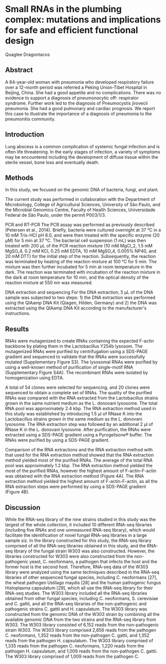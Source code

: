 # Small RNAs in the plumbing complex: mutations and implications for safe and efficient functional design
Quaglee Dragontacos


## Abstract
A 64-year-old woman with pneumonia who developed respiratory failure over a 12-month period was referred a Peking Union-Tibet Hospital in Beijing, China. She had a good appetite and no complications. There was no evidence to support a diagnosis of pneumonocytic off- respirator syndrome. Further work led to the diagnosis of Pneumocystis jirovecii pneumonia. She had a good pulmonary and cardiac prognosis. We report this case to illustrate the importance of a diagnosis of pneumonia to the pneumonitis community.


## Introduction
Lung abscess is a common complication of systemic fungal infection and is often life threatening. In the early stages of infection, a variety of symptoms may be encountered including the development of diffuse tissue within the sterile vessel, bone loss and eventually death.


## Methods
In this study, we focused on the genomic DNA of bacteria, fungi, and plant.

The current study was performed in collaboration with the Department of Microbiology, College of Agricultural Sciences, University of São Paulo, and the Microbial Genomics Centre, Faculty of Health Sciences, Universidade Federal de São Paulo, under the permit P003/1/3.

PCR and RT-PCR
The PCR assay was performed as previously described (Petersen et al., 2014). Briefly, bacteria were cultured overnight at 37 °C in a 10 mM Tris-HCl pH 8.0, and were then treated with the specific enzyme (20 µM) for 5 min at 37 °C. The bacterial cell suspension (1 mL) was then treated with 200 µL of the PCR reaction mixture (10 mM MgCl_2, 1.5 mM MgSO_4, 0.2 mM KCl, 0.25 mM EDTA, 10 mM MgSO_4, 0.005% NP40, and 20 mM DTT) for the initial step of the reaction. Subsequently, the reaction was terminated by heating of the reaction mixture at 100 °C for 5 min. The mixture was then further incubated for 5 min at room temperature in the dark. The reaction was terminated with incubation of the reaction mixture in the dark at room temperature for 10 min, and the optical density of the reaction mixture at 550 nm was measured.

DNA extraction and sequencing
For the DNA extraction, 5 µL of the DNA sample was subjected to two steps: 1) the DNA extraction was performed using the QIAamp DNA Kit (Qiagen, Hilden, Germany) and 2) the DNA was extracted using the QIAamp DNA Kit according to the manufacturer's instructions.


## Results
RNAs were mutagenized to create RNAs containing the expected F-actin backbone by plating them in the Lactobacillus Y254b lysosom. The mutagenized RNAs were purified by centrifugation using a SDS-PAGE gradient and sequenced to validate that the RNAs were successfully mutated (Supplementary Figure S3). The lysosomal RNAs were purified by using a well-known method of purification of single-motif RNA (Supplementary Figure S4A). The recombinant RNAs were isolated by homogenization using EDTA.

A total of 54 clones were selected for sequencing, and 20 clones were sequenced to obtain a complete set of RNAs. The quality of the purified RNAs was compared with the RNA extracted from the Lactobacillus strains grown in the same nutrient medium as the L. donovani lysosome. The total RNA pool was approximately 2.4 kbp. The RNA extraction method used in this study was established by introducing 1.5 µl of RNase K into the Lactobacillus strains grown in the same medium as the L. donovani lysosome. The RNA extraction step was followed by an additional 2 µl of RNase K in the L. donovani lysosome. After purification, the RNAs were extracted using a SDS-PAGE gradient using a Pyrogelisone® buffer. The RNAs were purified by using a SDS-PAGE gradient.

Comparison of the RNA extractions and the RNA extraction method with that used for the RNA extraction method showed that the RNA extraction method yielded most of the purified RNAs. The average of the total RNA pool was approximately 1.2 kbp. The RNA extraction method yielded the most of the purified RNAs, however the highest amount of F-actin-F-actin was obtained with the RNA extraction method (Figure 4A). The RNA extraction method yielded the highest amount of F-actin-F-actin, as all the RNA extraction steps were performed by using a SDS-PAGE gradient (Figure 4B).


## Discussion
While the RNA-seq library of the nine strains studied in this study was the largest of the whole collection, it included 10 different RNA-seq libraries (including five RNAs and one unmeasured RNA-seq library), which would facilitate the identification of novel fungal RNA-seq libraries in a large sample siz. In the library constructed for this study, the RNA-seq library comprised of all the RNA-seq libraries obtained in this study, and the RNA-seq library of the fungal strain W303 was also constructed. However, the libraries constructed for W303 were also constructed from the non-pathogenic yeast, C. neoformans, a pathogen that infects the host and the former host is the second host. Therefore, RNA-seq data of the W303 library were analyzed using the same techniques described in the RNA-seq libraries of other sequenced fungal species, including C. neoformans [27], the wheat pathogen Ustilago maydis [28] and the human pathogenic fungus Histoplasma capsulatum [29], which all use the RNA-seq library for their RNA-seq studies. The W303 library included all the RNA-seq libraries obtained from other fungal species, including C. neoformans, S. cerevisiae and C. gattii, and all the RNA-seq libraries of the non-pathogenic and pathogenic strains C. gattii and H. capsulatum. The W303 library was constructed from the genomic DNA of the W303 strain by combining all the available genomic DNA from the two strains and the RNA-seq library from W303. The W303 library consisted of 6,152 reads from the non-pathogenic strain W303. The W303 library comprised 2,856 reads from the pathogen C. neoformans, 1,352 reads from the non-pathogen C. gattii, and 1,352 reads from the pathogen H. capsulatum. The W303 library comprised of 1,335 reads from the pathogen C. neoformans, 1,220 reads from the pathogen H. capsulatum, and 1,009 reads from the non-pathogen C. gattii. The W303 library comprised of 1,009 reads from the pathogen C.
